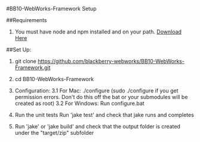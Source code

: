 #BB10-WebWorks-Framework Setup

##Requirements
1. You must have node and npm installed and on your path. [Download Here](http://nodejs.org/#download)

##Set Up:
1. git clone https://github.com/blackberry-webworks/BB10-WebWorks-Framework.git

2. cd BB10-WebWorks-Framework

3. Configuration:
    3.1 For Mac:
        ./configure (sudo ./configure if you get permission errors. Don't do this off the bat or your submodules will be created as root)
    3.2 For Windows:
        Run configure.bat 

4. Run the unit tests
	Run 'jake test' and check that jake runs and completes

5. Run 'jake' or 'jake build' and check that the output folder is created under the "target/zip" subfolder

